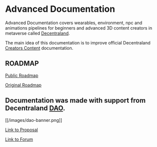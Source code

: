 # Advanced Documentation
Advanced Documentation covers wearables, environment, npc and animations pipelines for beginners and advanced 3D content creators in metaverse called [Decentraland](https://decentraland.org/). 

The main idea of this documentation is to improve official Decentraland [Creators Content](https://docs.decentraland.org/creator/) documentation.
## ROADMAP

[Public Roadmap](https://dcl-dao.notion.site/4b18666497f44bf88f8b40f210c113cd?v=eec9bb4653d7415fb134a281faba7910)

[Original Roadmap](https://theankou-dcl.notion.site/ce318f1a1dbb4b2a86dcfe3f9fcbccba?v=41f5a667f5fd431e86c301c965c1f2a2)
## Documentation was made with support from Decentraland [DAO](https://dao.decentraland.org/).

[[/images/dao-banner.png]]

[Link to Proposal](https://decentraland.org/governance/proposal/?id=6c438fbd-d6af-4437-9d34-efc6de155166)

[Link to Forum](https://forum.decentraland.org/t/dao-5c5e3b2-advanced-documentation/21704)






